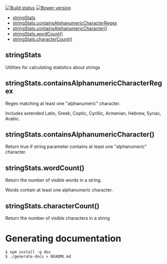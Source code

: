 [![Build status](https://img.shields.io/travis/jbrudvik/string-stats.svg)](https://travis-ci.org/jbrudvik/string-stats)
[![Bower version](http://img.shields.io/bower/v/string-stats.svg)](https://github.com/jbrudvik/string-stats)

  - [stringStats](#stringstats)
  - [stringStats.containsAlphanumericCharacterRegex](#stringstatscontainsalphanumericcharacterregex)
  - [stringStats.containsAlphanumericCharacter()](#stringstatscontainsalphanumericcharacter)
  - [stringStats.wordCount()](#stringstatswordcount)
  - [stringStats.characterCount()](#stringstatscharactercount)

## stringStats

  Utilities for calculating statistics about strings

## stringStats.containsAlphanumericCharacterRegex

  Regex matching at least one "alphanumeric" character.
  
  Includes extended Latin, Greek, Coptic, Cyrillic, Armenian, Hebrew, Syriac, Arabic.

## stringStats.containsAlphanumericCharacter()

  Return true if string parameter contains at least one "alphanumeric" character.

## stringStats.wordCount()

  Return the number of visible words in a string.
  
  Words contain at least one alphanumeric character.

## stringStats.characterCount()

  Return the number of visible characters in a string

# Generating documentation

    $ npm install -g dox
    $ ./generate-docs > README.md

